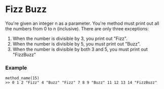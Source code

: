 # Fizz Buzz
You're given an integer n as a parameter. You're method must print out all the numbers from 0 to n (inclusive).
There are only three exceptions: 
1. When the number is divisible by 3, you print out "Fizz".
2. When the number is divisible by 5, you must print out "Buzz".
3. When the number is divisible by both 3 and 5, you must print out "FizzBuzz"
### Example
```
method_name(15)
>> 0 1 2 "Fizz" 4 "Buzz" "Fizz" 7 8 9 "Buzz" 11 12 13 14 "FizzBuzz"
```
